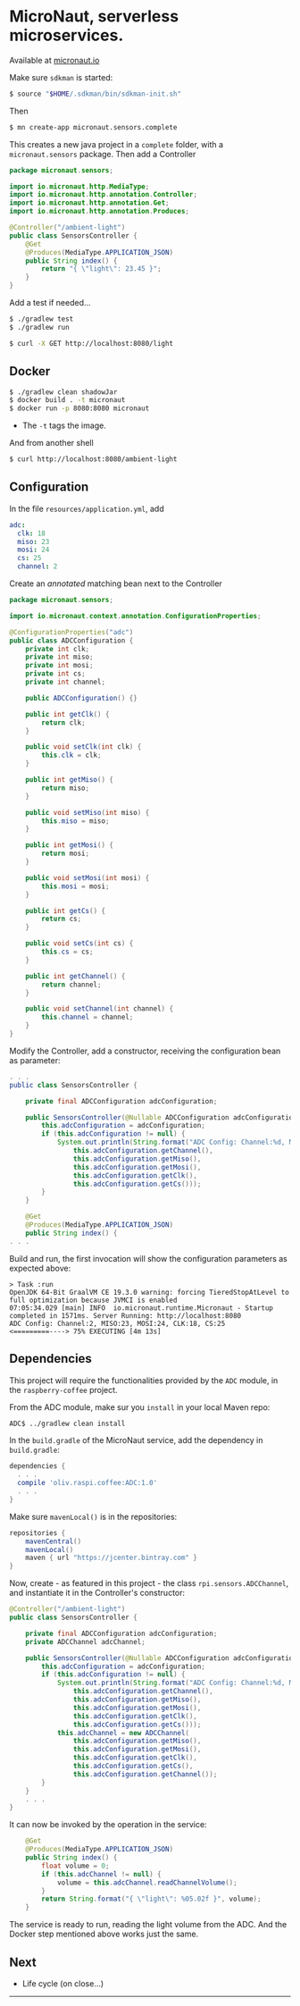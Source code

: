 # MicroNaut, serverless microservices.
Available at [micronaut.io](https://micronaut.io/)

Make sure `sdkman` is started:
```bash
$ source "$HOME/.sdkman/bin/sdkman-init.sh"
```
Then
```bash
$ mn create-app micronaut.sensors.complete
```
This creates a new java project in a `complete` folder, with a `micronaut.sensors` package. 
Then add a Controller
```java
package micronaut.sensors;

import io.micronaut.http.MediaType;
import io.micronaut.http.annotation.Controller;
import io.micronaut.http.annotation.Get;
import io.micronaut.http.annotation.Produces;

@Controller("/ambient-light") 
public class SensorsController {
    @Get 
    @Produces(MediaType.APPLICATION_JSON) 
    public String index() {
        return "{ \"light\": 23.45 }"; 
    }
}
```
Add a test if needed...

```bash
$ ./gradlew test
$ ./gradlew run
```

```bash
$ curl -X GET http://localhost:8080/light
```

## Docker

```bash
$ ./gradlew clean shadowJar
$ docker build . -t micronaut
$ docker run -p 8080:8080 micronaut
```
- The `-t` tags the image.

And from another shell
```bash
$ curl http://localhost:8080/ambient-light
```

## Configuration
In the file `resources/application.yml`, add
```yaml
adc:
  clk: 18
  miso: 23
  mosi: 24
  cs: 25
  channel: 2
```
Create an _annotated_ matching bean next to the Controller
```java
package micronaut.sensors;

import io.micronaut.context.annotation.ConfigurationProperties;

@ConfigurationProperties("adc")
public class ADCConfiguration {
	private int clk;
	private int miso;
	private int mosi;
	private int cs;
	private int channel;

	public ADCConfiguration() {}

	public int getClk() {
		return clk;
	}

	public void setClk(int clk) {
		this.clk = clk;
	}

	public int getMiso() {
		return miso;
	}

	public void setMiso(int miso) {
		this.miso = miso;
	}

	public int getMosi() {
		return mosi;
	}

	public void setMosi(int mosi) {
		this.mosi = mosi;
	}

	public int getCs() {
		return cs;
	}

	public void setCs(int cs) {
		this.cs = cs;
	}

	public int getChannel() {
		return channel;
	}

	public void setChannel(int channel) {
		this.channel = channel;
	}
}
```
Modify the Controller, add a constructor, receiving the configuration bean as parameter:
```java
. . .
public class SensorsController {

    private final ADCConfiguration adcConfiguration;

    public SensorsController(@Nullable ADCConfiguration adcConfiguration) {
        this.adcConfiguration = adcConfiguration;
        if (this.adcConfiguration != null) {
            System.out.println(String.format("ADC Config: Channel:%d, MISO:%d, MOSI:%d, CLK:%d, CS:%d",
                this.adcConfiguration.getChannel(),
                this.adcConfiguration.getMiso(),
                this.adcConfiguration.getMosi(),
                this.adcConfiguration.getClk(),
                this.adcConfiguration.getCs()));
        }
    }

    @Get
    @Produces(MediaType.APPLICATION_JSON)
    public String index() {
. . .
```
Build and run, the first invocation will show the configuration parameters as expected above:
```
> Task :run
OpenJDK 64-Bit GraalVM CE 19.3.0 warning: forcing TieredStopAtLevel to full optimization because JVMCI is enabled
07:05:34.029 [main] INFO  io.micronaut.runtime.Micronaut - Startup completed in 1571ms. Server Running: http://localhost:8080
ADC Config: Channel:2, MISO:23, MOSI:24, CLK:18, CS:25
<=========----> 75% EXECUTING [4m 13s]
```

## Dependencies
This project will require the functionalities provided by the `ADC` module,
in the `raspberry-coffee` project.

From the ADC module, make sur you `install` in your local Maven repo:
```bash
ADC$ ../gradlew clean install
```

In the `build.gradle` of the MicroNaut service, add the dependency in `build.gradle`:
```groovy
dependencies {
  . . .
  compile 'oliv.raspi.coffee:ADC:1.0'
  . . .
}
```
Make sure `mavenLocal()` is in the repositories:
```groovy
repositories {
    mavenCentral()
    mavenLocal()
    maven { url "https://jcenter.bintray.com" }
}
```

Now, create - as featured in this project - the class `rpi.sensors.ADCChannel`, and instantiate it in the Controller's constructor:
```java
@Controller("/ambient-light")
public class SensorsController {

    private final ADCConfiguration adcConfiguration;
    private ADCChannel adcChannel;

    public SensorsController(@Nullable ADCConfiguration adcConfiguration) {
        this.adcConfiguration = adcConfiguration;
        if (this.adcConfiguration != null) {
            System.out.println(String.format("ADC Config: Channel:%d, MISO:%d, MOSI:%d, CLK:%d, CS:%d",
                this.adcConfiguration.getChannel(),
                this.adcConfiguration.getMiso(),
                this.adcConfiguration.getMosi(),
                this.adcConfiguration.getClk(),
                this.adcConfiguration.getCs()));
            this.adcChannel = new ADCChannel(
                this.adcConfiguration.getMiso(),
                this.adcConfiguration.getMosi(),
                this.adcConfiguration.getClk(),
                this.adcConfiguration.getCs(),
                this.adcConfiguration.getChannel());
        }
    }
    . . .
}
```
It can now be invoked by the operation in the service:
```java
    @Get
    @Produces(MediaType.APPLICATION_JSON)
    public String index() {
        float volume = 0;
        if (this.adcChannel != null) {
            volume = this.adcChannel.readChannelVolume();
        }
        return String.format("{ \"light\": %05.02f }", volume);
    }
```

The service is ready to run, reading the light volume from the ADC.
And the Docker step mentioned above works just the same.

## Next 
- Life cycle (on close...)

---
